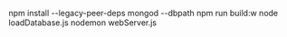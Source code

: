 npm install --legacy-peer-deps
mongod --dbpath <dbpath>
npm run build:w
node loadDatabase.js
nodemon webServer.js
